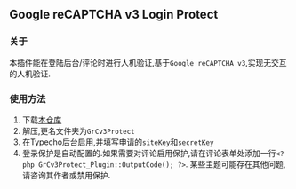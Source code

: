 ## Google reCAPTCHA v3 Login Protect

### 关于
本插件能在登陆后台/评论时进行人机验证,基于`Google reCAPTCHA v3`,实现无交互的人机验证.

### 使用方法
1. 下载[本仓库](https://github.com/KawaiiZapic/Typecho-Login-reCAPTCHA-v3/archive/master.zip)
2. 解压,更名文件夹为`GrCv3Protect`
3. 在Typecho后台启用,并填写申请的`siteKey`和`secretKey`
4. 登录保护是自动配置的.如果需要对评论启用保护,请在评论表单处添加一行`<?php GrCv3Protect_Plugin::OutputCode(); ?>`. 某些主题可能存在其他问题,请咨询其作者或禁用保护.
